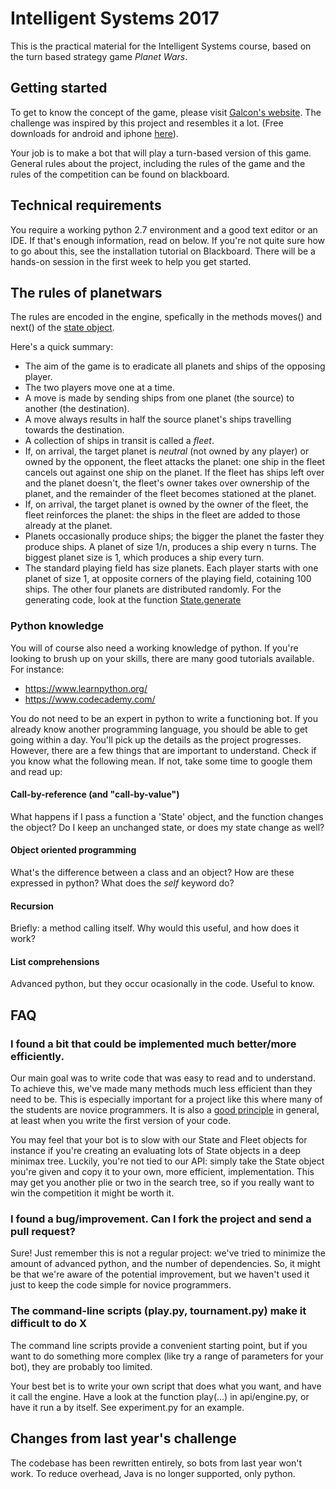 Intelligent Systems 2017
========================
This is the practical material for the Intelligent Systems course, based on the
turn based strategy game _Planet Wars_.

## Getting started

To get to know the concept of the game, please visit 
[Galcon's website](http://www.galcon.com/flash). The challenge was inspired by this 
project and resembles it a lot. (Free downloads for android and iphone 
[here](http://www.galcon.com/g2/download.php)).

Your job is to make a bot that will play a turn-based version of this game. 
General rules about the project, including the rules of the game and the rules 
of the competition can be found on blackboard.

## Technical requirements

You require a working python 2.7 environment and a good text editor or an IDE. If 
that's enough information, read on below. If you're not quite sure how to go
about this, see the installation tutorial on Blackboard. There will be a hands-on
session in the first week to help you get started. 

## The rules of planetwars

The rules are encoded in the engine, spefically in the methods moves() and next() 
of the [state object](https://github.com/intelligent-systems-course/planet-wars/blob/master/api/_state.py).

Here's a quick summary:

 * The aim of the game is to eradicate all planets and ships of the opposing player.
 * The two players move one at a time.
 * A move is made by sending ships from one planet (the source) to another (the destination).
 * A move always results in half the source planet's ships travelling towards the destination.
 * A collection of ships in transit is called a _fleet_.
 * If, on arrival, the target planet is _neutral_ (not owned by any player) or owned by the opponent, the fleet attacks the planet: one ship in the fleet cancels out against one ship on the planet. If the fleet has ships left over and the planet doesn't, the fleet's owner takes over ownership of the planet, and the remainder of the fleet becomes stationed at the planet.
 * If, on arrival, the target planet is owned by the owner of the fleet, the fleet reinforces the planet: the ships in the fleet are added to those already at the planet.
 * Planets occasionally produce ships; the bigger the planet the faster they produce ships. A planet of size 1/n, produces a ship every n turns. The biggest planet size is 1, which produces a ship every turn.
 * The standard playing field has size planets. Each player starts with one planet of size 1, at opposite corners of the playing field, cotaining 100 ships. The other four planets are distributed randomly. For the generating code, look at the function [State.generate](https://github.com/intelligent-systems-course/planet-wars/blob/master/api/_state.py#L440)

### Python knowledge

You will of course also need a working knowledge of python. If you're looking to 
brush up on your skills, there are many good tutorials available. For instance:
 * https://www.learnpython.org/
 * https://www.codecademy.com/ 
 
You do not need to be an expert in python to write a functioning bot. If you
already know another programming language, you should be able to get going within 
a day. You'll pick up the details as the project progresses. However, there are 
a few things that are important to understand. Check if you know what the 
following mean. If not, take some time to google them and read up:

#### Call-by-reference (and "call-by-value")

What happens if I pass a function a 'State' object, and the function changes the
object? Do I keep an unchanged state, or does my state change as well? 

#### Object oriented programming

What's the difference between a class and an object? How are these expressed in python? 
What does the _self_ keyword do?

#### Recursion

Briefly: a method calling itself. Why would this useful, and how does it work?

#### List comprehensions

Advanced python, but they occur ocasionally in the code. Useful to know.

## FAQ

### I found a bit that could be implemented much better/more efficiently.

Our main goal was to write code that was easy to read and to understand. To achieve
this, we've made many methods much less efficient than they need to be. This
is especially important for a project like this where many of the students are 
novice programmers. It is also a 
[good principle](https://en.wikipedia.org/wiki/Program_optimization#When_to_optimize) 
in general, at least when you write the first version of your code.

You may feel that your bot is to slow with our State and Fleet objects for 
instance if you're creating an evaluating lots of State objects in a deep
minimax tree. Luckily, you're not tied to our API: simply take the State object 
you're given and copy it to your own, more efficient, implementation. This may 
get you another plie or two in the search tree, so if you really want to win the 
competition it might be worth it.  

### I found a bug/improvement. Can I fork the project and send a pull request?

Sure! Just remember this is not a regular project: we've tried to minimize the 
amount of advanced python, and the number of dependencies. So, it might be that 
we're aware of the potential improvement, but we haven't used it just to keep the 
code simple for novice programmers.  

### The command-line scripts (play.py, tournament.py) make it difficult to do X

The command line scripts provide a convenient starting point, but if you want to do 
something more complex (like try a range of parameters for your bot), they are probably 
too limited. 

Your best bet is to write your own script that does what you want, and have it call the 
engine. Have a look at the function play(...) in  api/engine.py, or have it run a by 
itself. See experiment.py for an example.

## Changes from last year's challenge

The codebase has been rewritten entirely, so bots from last year won't work. To
reduce overhead, Java is no longer supported, only python.

